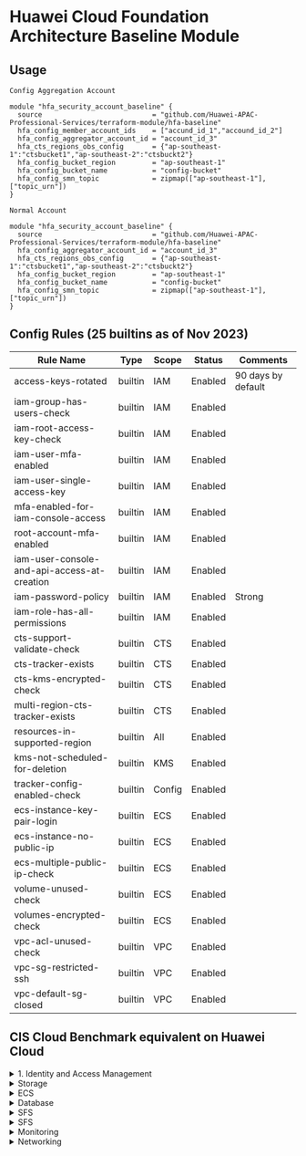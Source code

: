 # Huawei Cloud Foundation Architecture Baseline Module

## Usage
`Config Aggregation Account`  

```hcl
module "hfa_security_account_baseline" {
  source                           = "github.com/Huawei-APAC-Professional-Services/terraform-module/hfa-baseline"
  hfa_config_member_account_ids    = ["accund_id_1","accound_id_2"]
  hfa_config_aggregator_account_id = "account_id_3"
  hfa_cts_regions_obs_config       = {"ap-southeast-1":"ctsbucket1","ap-southeast-2":"ctsbuckt2"}
  hfa_config_bucket_region         = "ap-southeast-1"
  hfa_config_bucket_name           = "config-bucket"
  hfa_config_smn_topic             = zipmap(["ap-southeast-1"], ["topic_urn"])
}
``` 

`Normal Account` 
```hcl
module "hfa_security_account_baseline" {
  source                           = "github.com/Huawei-APAC-Professional-Services/terraform-module/hfa-baseline"
  hfa_config_aggregator_account_id = "account_id_3"
  hfa_cts_regions_obs_config       = {"ap-southeast-1":"ctsbucket1","ap-southeast-2":"ctsbuckt2"}
  hfa_config_bucket_region         = "ap-southeast-1"
  hfa_config_bucket_name           = "config-bucket"
  hfa_config_smn_topic             = zipmap(["ap-southeast-1"], ["topic_urn"])
}
``` 

## Config Rules (25 builtins as of Nov 2023)
| Rule Name                                   | Type    | Scope  | Status  | Comments           |
|---------------------------------------------|---------|--------|---------|--------------------|
| access-keys-rotated                         | builtin | IAM    | Enabled | 90 days by default |
| iam-group-has-users-check                   | builtin | IAM    | Enabled |                    |
| iam-root-access-key-check                   | builtin | IAM    | Enabled |                    |
| iam-user-mfa-enabled                        | builtin | IAM    | Enabled |                    |
| iam-user-single-access-key                  | builtin | IAM    | Enabled |                    |
| mfa-enabled-for-iam-console-access          | builtin | IAM    | Enabled |                    |
| root-account-mfa-enabled                    | builtin | IAM    | Enabled |                    |
| iam-user-console-and-api-access-at-creation | builtin | IAM    | Enabled |                    |
| iam-password-policy                         | builtin | IAM    | Enabled | Strong             |
| iam-role-has-all-permissions                | builtin | IAM    | Enabled |                    |
| cts-support-validate-check                  | builtin | CTS    | Enabled |                    |
| cts-tracker-exists                          | builtin | CTS    | Enabled |                    |
| cts-kms-encrypted-check                     | builtin | CTS    | Enabled |                    |
| multi-region-cts-tracker-exists             | builtin | CTS    | Enabled |                    |
| resources-in-supported-region               | builtin | All    | Enabled |                    |
| kms-not-scheduled-for-deletion              | builtin | KMS    | Enabled |                    |
| tracker-config-enabled-check                | builtin | Config | Enabled |                    |
| ecs-instance-key-pair-login                 | builtin | ECS    | Enabled |                    |
| ecs-instance-no-public-ip                   | builtin | ECS    | Enabled |                    |
| ecs-multiple-public-ip-check                | builtin | ECS    | Enabled |                    |
| volume-unused-check                         | builtin | ECS    | Enabled |                    |
| volumes-encrypted-check                     | builtin | ECS    | Enabled |                    |
| vpc-acl-unused-check                        | builtin | VPC    | Enabled |                    |
| vpc-sg-restricted-ssh                       | builtin | VPC    | Enabled |                    |
| vpc-default-sg-closed                       | builtin | VPC    | Enabled |                    |

## CIS Cloud Benchmark equivalent on Huawei Cloud

<details>

<summary>1. Identity and Access Management</summary>

This section contains recommendations for configuring identity and access management related options.

- []  1.1 Maintain contact details [`Config`: :x:] [`CTS Key Events Notifications`: :x:] (Change Event is captured by CTS but not supported by Key Event Notifications and Config)
- []  1.2 Ensure no 'root' user account access key exists [`Config`: :x:] [`CTS Key Events Notifications`: :white_check_mark:]
- [x] 1.3 Ensure MFA is enabled for the 'root' user account [`Config`: :white_check_mark:] [`CTS Key Events Notifications`: :white_check_mark:]
- []  1.4 Eliminate use of the 'root' user for administrative and daily tasks [`Config`: :x:] [`CTS Key Events Notifications`: :white_check_mark:]
- [x] 1.5 Ensure IAM password policy requires strong password or minimum length of 14 or greater [`Config`: :white_check_mark:] [`CTS Key Events Notifications`: :white_check_mark:](security Settings by HFA default)
- []  1.6 Ensure IAM password policy prevents password reuse [`Config`: :x:] [`CTS Key Events Notifications`: :white_check_mark:](security Settings by HFA default)
- [x] 1.7 Ensure multi-factor authentication (MFA) is enabled for all IAM users that have a console password [`Config`: :white_check_mark:] [`CTS Key Events Notifications`: :white_check_mark:]
- []  1.8 Do not setup access keys during initial user setup for all IAM users that have a console password [`Config`: :white_check_mark:] [`CTS Key Events Notifications`: :x:]
- []  1.9 Ensure credentials unused for 45 days or greater are disabled [`Config`: :x:] [`CTS Key Events Notifications`: :x:]
- []  1.10 Ensure there is only one active access key available for any single IAM user with console access [`Config`: :white_check_mark:] [`CTS Key Events Notifications`: :x:]
- []  1.11 Ensure access keys are rotated every 90 days or less [`Config`: :white_check_mark:] [`CTS Key Events Notifications`: :x:]
- []  1.12 Ensure IAM Users Receive Permissions Only Through Groups [`Config`: :x:] [`CTS Key Events Notifications`: :x:]
- []  1.13 Ensure IAM policies that allow full "*:*" administrative privileges are not attached [`Config`: :white_check_mark:] [`CTS Key Events Notifications`: :x:]
- [x] 1.14 Ensure hardware MFA is enabled for the 'root' user account [`Config`: :white_check_mark:] [`CTS Key Events Notifications`: :white_check_mark:]
- []  1.15 Ensure IAM users are managed centrally via identity federation or AWS Organizations for multi-account environments [`Config`: :x:] [`CTS Key Events Notifications`: :x:]
</details>

<details>

<summary>Storage</summary>

### Ensure MFA Delete is enabled on OBS buckets
### Ensure that OBS Buckets are configured with 'Block public access (bucket settings)'

</details>

<details>

<summary>ECS</summary>

### Ensure EBS Volume Encryption is Enabled in all Regions

Change Notification: 
  - [x] Config Notification

### Ensure that OBS Buckets are configured with 'Block public access (bucket settings)'

</details>

<details>
<summary>Database</summary>

### Ensure that encryption-at-rest is enabled for RDS Instances

### Ensure Auto Minor Version Upgrade feature is Enabled for RDS Instances

### Ensure that public access is not given to RDS Instance

### 

</details>

<details>
<summary>SFS</summary>

### Ensure that encryption is enabled for SFS file systems

### Ensure Auto Minor Version Upgrade feature is Enabled for RDS Instances

### Ensure that public access is not given to RDS Instance

### 

</details>

<details>
<summary>SFS</summary>

### Ensure CTS is enabled in all regions

### Ensure CTS log file validation is enabled

### Ensure the OBS bucket used to store CTS logs is not publicly accessible
### Ensure CloudTrail trails are integrated with LTS
### Ensure Config is enabled in all regions

### Ensure OBS bucket access logging is enabled on the CTS OBS bucket

### Ensure CTSlogs are encrypted at rest using KMS CMKs

### Ensure rotation for customer created symmetric CMKs is enabled

### Ensure VPC flow logging is enabled in all VPCs

### Ensure that Object-level logging for write events is enabled for OBS bucket
### Ensure that Object-level logging for read events is enabled for OBS bucket

</details>

<details>
<summary>Monitoring</summary>

### Ensure unauthorized API calls are monitored

### Ensure management console sign-in without MFA is monitored

### Ensure usage of 'root' account is monitored

Change Notification: 
  - [x] CTS SMN Notification

### Ensure IAM policy changes are monitored

Change Notification: 
  - [x] CTS SMN Notification

### Ensure CTS configuration changes are monitored

Change Notification: 
  - [x] CTS SMN Notification

### Ensure Huawei Cloud Management Console authentication failures are monitored
### Ensure disabling or scheduled deletion of customer created CMKs is monitored

Change Notification: 
  - [x] CTS SMN Notification

### Ensure OBS bucket policy changes are monitored

Change Notification: 
  - [x] CTS SMN Notification

### Ensure Config configuration changes are monitored

Change Notification: 
  - [x] CTS SMN Notification

### Ensure security group changes are monitored

Change Notification: 
  - [x] CTS SMN Notification

### Ensure Network Access Control Lists (NACL) changes are monitored

Change Notification: 
  - [x] CTS SMN Notification

### Ensure route table changes are monitored

Change Notification: 
  - [x] CTS SMN Notification

### Ensure VPC changes are monitored

Change Notification: 
  - [x] CTS SMN Notification

### Ensure Organizations changes are monitored

Change Notification: 
  - [x] CTS SMN Notification

</details>

<details>
<summary>Networking</summary>

### Ensure no Network ACLs allow ingress from 0.0.0.0/0 to remote server administration ports

### Ensure no security groups allow ingress from 0.0.0.0/0 to remote server administration ports

### Ensure no security groups allow ingress from ::/0 to remote server administration ports

### Ensure the default security group of every VPC restricts all traffic

</details>